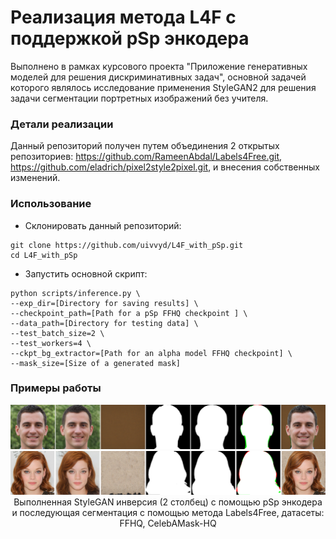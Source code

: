# Реализация метода L4F с поддержкой pSp энкодера
Выполнено в рамках курсового проекта "Приложение генеративных моделей для решения дискриминативных задач", основной задачей которого являлось исследование применения StyleGAN2 для решения задачи сегментации портретных изображений без учителя. 

### Детали реализации
Данный репозиторий получен путем объединения 2 открытых репозиториев: https://github.com/RameenAbdal/Labels4Free.git, https://github.com/eladrich/pixel2style2pixel.git, и внесения собственных изменений. 

### Использование
- Склонировать данный репозиторий:
``` 
git clone https://github.com/uivvyd/L4F_with_pSp.git
cd L4F_with_pSp
```
- Запустить основной скрипт:
```
python scripts/inference.py \
--exp_dir=[Directory for saving results] \
--checkpoint_path=[Path for a pSp FFHQ checkpoint ] \
--data_path=[Directory for testing data] \
--test_batch_size=2 \
--test_workers=4 \
--ckpt_bg_extractor=[Path for an alpha model FFHQ checkpoint] \
--mask_size=[Size of a generated mask]
```

### Примеры работы
<p align="center">
<img src="docs/L4F_with_pSp_FFHQ.png" width="800px"/>
<img src="docs/L4F_with_pSp_CelebAMask.png" width="800px"/>
<br>
Выполненная StyleGAN инверсия (2 столбец) с помощью pSp энкодера и последующая сегментация с помощью метода Labels4Free, датасеты: FFHQ, CelebAMask-HQ
</p>
